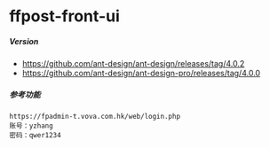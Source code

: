 # ffpost-front-ui

##### Version
- https://github.com/ant-design/ant-design/releases/tag/4.0.2
- https://github.com/ant-design/ant-design-pro/releases/tag/4.0.0

##### 参考功能
```
https://fpadmin-t.vova.com.hk/web/login.php
账号：yzhang
密码：qwer1234
```
